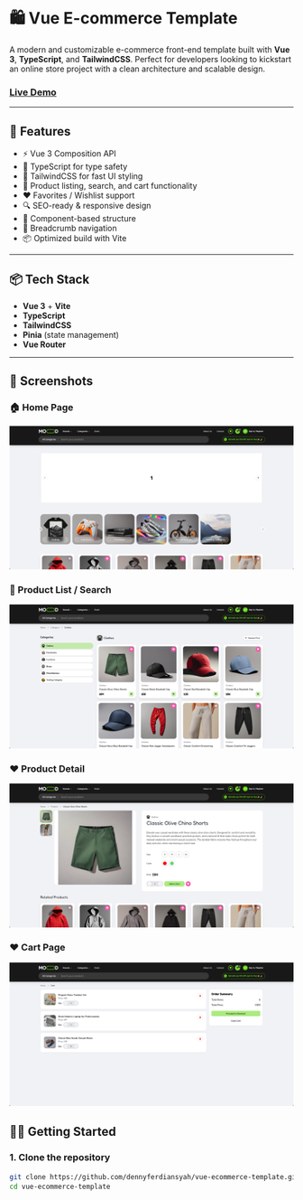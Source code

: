# 🛍️ Vue E-commerce Template

A modern and customizable e-commerce front-end template built with **Vue 3**, **TypeScript**, and **TailwindCSS**. Perfect for developers looking to kickstart an online store project with a clean architecture and scalable design.
### [Live Demo](https://vue-ecommerce-template-9ysx.vercel.app/)

---

## 🚀 Features

- ⚡️ Vue 3 Composition API
- 🔐 TypeScript for type safety
- 🎨 TailwindCSS for fast UI styling
- 🛒 Product listing, search, and cart functionality
- ❤️ Favorites / Wishlist support
- 🔍 SEO-ready & responsive design
- 🔧 Component-based structure
- 🧭 Breadcrumb navigation
- 📦 Optimized build with Vite

---

## 📦 Tech Stack

- **Vue 3** + **Vite**
- **TypeScript**
- **TailwindCSS**
- **Pinia** (state management)
- **Vue Router**

---
## 📸 Screenshots

### 🏠 Home Page
![Home Page](./screenshot/1.png)

### 📄 Product List / Search
![Product Detail](./screenshot/2.png)

### ❤️ Product Detail
![Favorites](./screenshot/3.png)

### ❤️ Cart Page
![Favorites](./screenshot/4.png)

## 🧑‍💻 Getting Started

### 1. Clone the repository

```bash
git clone https://github.com/dennyferdiansyah/vue-ecommerce-template.git
cd vue-ecommerce-template
